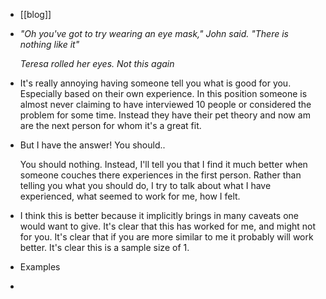 - [[blog]]
- *"Oh you've got to try wearing an eye mask," John said. "There is nothing like it"*
  
  *Teresa rolled her eyes. Not this again*
- It's really annoying having someone tell you what is good for you. Especially based on their own experience. In this position someone is almost never claiming to have interviewed 10 people or considered the problem for some time. Instead they have their pet theory and now am are the next person for whom it's a great fit.
- But I have the answer! You should..
  
  You should nothing. Instead, I'll tell you that I find it much better when someone couches there experiences in the first person. Rather than telling you what you should do, I try to talk about what I have experienced, what seemed to work for me, how I felt.
- I think this is better because it implicitly brings in many caveats one would want to give. It's clear that this has worked for me, and might not for you. It's clear that if you are more similar to me it probably will work better. It's clear this is a sample size of 1.
- Examples
-